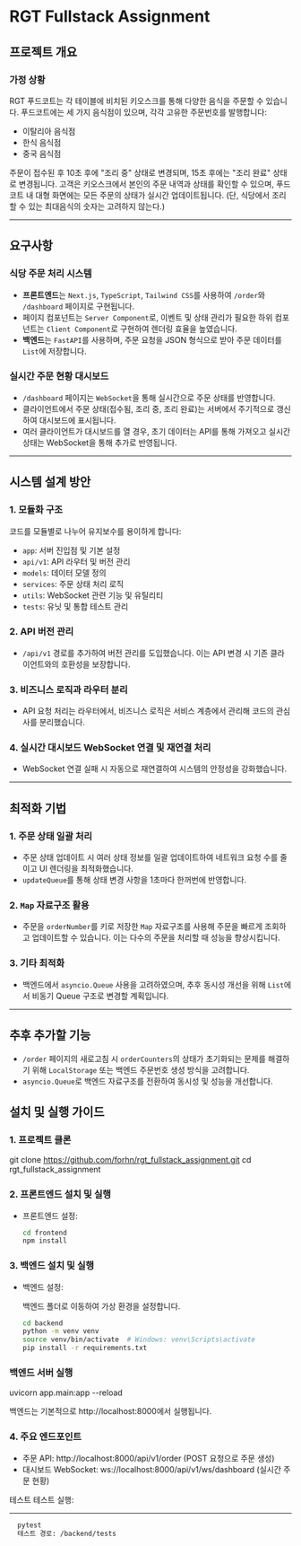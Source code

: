 # RGT Fullstack Assignment

## 프로젝트 개요

### 가정 상황
RGT 푸드코트는 각 테이블에 비치된 키오스크를 통해 다양한 음식을 주문할 수 있습니다. 푸드코트에는 세 가지 음식점이 있으며, 각각 고유한 주문번호를 발행합니다:

- 이탈리아 음식점
- 한식 음식점
- 중국 음식점

주문이 접수된 후 10초 후에 "조리 중" 상태로 변경되며, 15초 후에는 "조리 완료" 상태로 변경됩니다. 고객은 키오스크에서 본인의 주문 내역과 상태를 확인할 수 있으며, 푸드코트 내 대형 화면에는 모든 주문의 상태가 실시간 업데이트됩니다. 
(단, 식당에서 조리할 수 있는 최대음식의 숫자는 고려하지 않는다.)

---

## 요구사항

### 식당 주문 처리 시스템

- **프론트엔드**는 `Next.js`, `TypeScript`, `Tailwind CSS`를 사용하여 `/order`와 `/dashboard` 페이지로 구현됩니다.
- 페이지 컴포넌트는 `Server Component`로, 이벤트 및 상태 관리가 필요한 하위 컴포넌트는 `Client Component`로 구현하여 렌더링 효율을 높였습니다.
- **백엔드**는 `FastAPI`를 사용하며, 주문 요청을 JSON 형식으로 받아 주문 데이터를 `List`에 저장합니다.

### 실시간 주문 현황 대시보드

- `/dashboard` 페이지는 `WebSocket`을 통해 실시간으로 주문 상태를 반영합니다.
- 클라이언트에서 주문 상태(접수됨, 조리 중, 조리 완료)는 서버에서 주기적으로 갱신하여 대시보드에 표시됩니다.
- 여러 클라이언트가 대시보드를 열 경우, 초기 데이터는 API를 통해 가져오고 실시간 상태는 WebSocket을 통해 추가로 반영됩니다.

---

## 시스템 설계 방안

### 1. 모듈화 구조
코드를 모듈별로 나누어 유지보수를 용이하게 합니다:
- `app`: 서버 진입점 및 기본 설정
- `api/v1`: API 라우터 및 버전 관리
- `models`: 데이터 모델 정의
- `services`: 주문 상태 처리 로직
- `utils`: WebSocket 관련 기능 및 유틸리티
- `tests`: 유닛 및 통합 테스트 관리

### 2. API 버전 관리
- `/api/v1` 경로를 추가하여 버전 관리를 도입했습니다. 이는 API 변경 시 기존 클라이언트와의 호환성을 보장합니다.

### 3. 비즈니스 로직과 라우터 분리
- API 요청 처리는 라우터에서, 비즈니스 로직은 서비스 계층에서 관리해 코드의 관심사를 분리했습니다.

### 4. 실시간 대시보드 WebSocket 연결 및 재연결 처리
- WebSocket 연결 실패 시 자동으로 재연결하여 시스템의 안정성을 강화했습니다.

---

## 최적화 기법

### 1. 주문 상태 일괄 처리
- 주문 상태 업데이트 시 여러 상태 정보를 일괄 업데이트하여 네트워크 요청 수를 줄이고 UI 렌더링을 최적화했습니다.
- `updateQueue`를 통해 상태 변경 사항을 1초마다 한꺼번에 반영합니다.

### 2. `Map` 자료구조 활용
- 주문을 `orderNumber`를 키로 저장한 `Map` 자료구조를 사용해 주문을 빠르게 조회하고 업데이트할 수 있습니다. 이는 다수의 주문을 처리할 때 성능을 향상시킵니다.

### 3. 기타 최적화
- 백엔드에서 `asyncio.Queue` 사용을 고려하였으며, 추후 동시성 개선을 위해 `List`에서 비동기 Queue 구조로 변경할 계획입니다.

---

## 추후 추가할 기능
- `/order` 페이지의 새로고침 시 `orderCounters`의 상태가 초기화되는 문제를 해결하기 위해 `LocalStorage` 또는 백엔드 주문번호 생성 방식을 고려합니다.
- `asyncio.Queue`로 백엔드 자료구조를 전환하여 동시성 및 성능을 개선합니다.


## 설치 및 실행 가이드

### 1. 프로젝트 클론  


  git clone https://github.com/forhn/rgt_fullstack_assignment.git
  cd rgt_fullstack_assignment

### 2. 프론트엔드 설치 및 실행

- 프론트엔드 설정:

  ```bash
  cd frontend
  npm install

### 3. 백엔드 설치 및 실행

- 백엔드 설정:

  백엔드 폴더로 이동하여 가상 환경을 설정합니다.

  ```bash
  cd backend
  python -m venv venv
  source venv/bin/activate  # Windows: venv\Scripts\activate
  pip install -r requirements.txt

### 백엔드 서버 실행
uvicorn app.main:app --reload

백엔드는 기본적으로 http://localhost:8000에서 실행됩니다.

### 4. 주요 엔드포인트
- 주문 API: http://localhost:8000/api/v1/order (POST 요청으로 주문 생성)
- 대시보드 WebSocket: ws://localhost:8000/api/v1/ws/dashboard (실시간 주문 현황)

테스트
테스트 실행:

--- 

  ```bash
    pytest
    테스트 경로: /backend/tests
